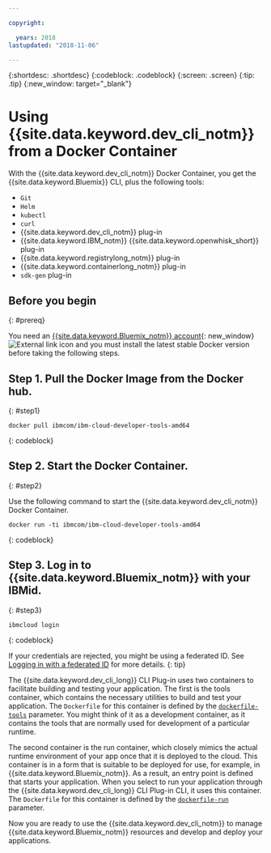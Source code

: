 ```yaml
---

copyright:

  years: 2018
lastupdated: "2018-11-06"

---
```


{:shortdesc: .shortdesc}
{:codeblock: .codeblock}
{:screen: .screen}
{:tip: .tip}
{:new_window: target="_blank"}

# Using {{site.data.keyword.dev_cli_notm}} from a Docker Container

With the {{site.data.keyword.dev_cli_notm}} Docker Container, you get the {{site.data.keyword.Bluemix}} CLI, plus the following tools:

* `Git`
* `Helm`
* `kubectl`
* `curl`
* {{site.data.keyword.dev_cli_notm}} plug-in
* {{site.data.keyword.IBM_notm}} {{site.data.keyword.openwhisk_short}} plug-in
* {{site.data.keyword.registrylong_notm}} plug-in
* {{site.data.keyword.containerlong_notm}} plug-in
* `sdk-gen` plug-in

## Before you begin
{: #prereq}

You need an [{{site.data.keyword.Bluemix_notm}} account](https://console.bluemix.net/){: new_window} ![External link icon](../../../icons/launch-glyph.svg "External link icon") and you must install the latest stable Docker version before taking the following steps.

## Step 1. Pull the Docker Image from the Docker hub.
{: #step1}

```
docker pull ibmcom/ibm-cloud-developer-tools-amd64
```
{: codeblock}

## Step 2. Start the Docker Container.
{: #step2}

Use the following command to start the {{site.data.keyword.dev_cli_notm}} Docker Container.

```
docker run -ti ibmcom/ibm-cloud-developer-tools-amd64
```
{: codeblock}

## Step 3. Log in to {{site.data.keyword.Bluemix_notm}} with your IBMid.
{: #step3}

```
ibmcloud login
```
{: codeblock}


If your credentials are rejected, you might be using a federated ID. See [Logging in with a federated ID](/docs/iam/login_fedid.html#federated_id) for more details.
{: tip}

The {{site.data.keyword.dev_cli_long}} CLI Plug-in uses two containers to facilitate building and testing your application. The first is the tools container, which contains the necessary utilities to build and test your application. The `Dockerfile` for this container is defined by the [`dockerfile-tools`](/docs/cli/idt/commands.html#command-parameters) parameter. You might think of it as a development container, as it contains the tools that are normally used for development of a particular runtime.

The second container is the run container, which closely mimics the actual runtime environment of your app once that it is deployed to the cloud. This container is in a form that is suitable to be deployed for use, for example, in {{site.data.keyword.Bluemix_notm}}. As a result, an entry point is defined that starts your application. When you select to run your application through the {{site.data.keyword.dev_cli_long}} CLI Plug-in CLI, it uses this container. The `Dockerfile` for this container is defined by the [`dockerfile-run`](/docs/cli/idt/commands.html#run-parameters) parameter.

Now you are ready to use the {{site.data.keyword.dev_cli_notm}} to manage {{site.data.keyword.Bluemix_notm}} resources and  develop and deploy your applications.

